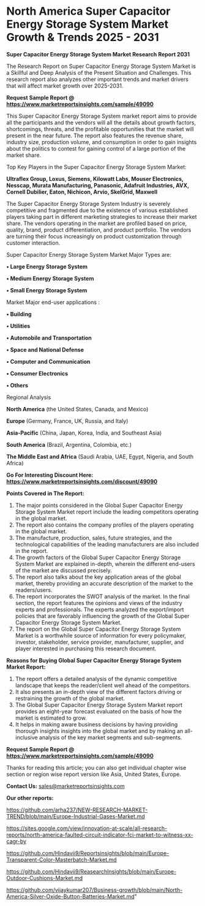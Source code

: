 # North America Super Capacitor Energy Storage System Market Growth & Trends 2025 - 2031

<strong>Super Capacitor Energy Storage System Market Research Report 2031</strong>

The Research Report on Super Capacitor Energy Storage System Market is a Skillful and Deep Analysis of the Present Situation and Challenges. This research report also analyzes other important trends and market drivers that will affect market growth over 2025-2031.

<strong>Request Sample Report @ <a href=https://www.marketreportsinsights.com/sample/49090>https://www.marketreportsinsights.com/sample/49090</a></strong>

This Super Capacitor Energy Storage System market report aims to provide all the participants and the vendors will all the details about growth factors, shortcomings, threats, and the profitable opportunities that the market will present in the near future. The report also features the revenue share, industry size, production volume, and consumption in order to gain insights about the politics to contest for gaining control of a large portion of the market share.

Top Key Players in the Super Capacitor Energy Storage System Market:

<strong>Ultraflex Group, Loxus, Siemens, Kilowatt Labs, Mouser Electronics, Nesscap, Murata Manufacturing, Panasonic, Adafruit Industries, AVX, Cornell Dubilier, Eaton, Nichicon, Arvio, SkelGrid, Maxwell</strong>

The Super Capacitor Energy Storage System Industry is severely competitive and fragmented due to the existence of various established players taking part in different marketing strategies to increase their market share. The vendors operating in the market are profiled based on price, quality, brand, product differentiation, and product portfolio. The vendors are turning their focus increasingly on product customization through customer interaction.

Super Capacitor Energy Storage System Market Major Types are:

<strong>•  Large Energy Storage System

•  Medium Energy Storage System

•  Small Energy Storage System</strong>

Market Major end-user applications :

<strong>•  Building

•  Utilities

•  Automobile and Transportation

•  Space and National Defense

•  Computer and Communication

•  Consumer Electronics

•  Others</strong>

Regional Analysis

</u><strong><b>North America</b></strong> (the United States, Canada, and Mexico)

<strong><b>Europe </b></strong>(Germany, France, UK, Russia, and Italy)

<strong><b>Asia-Pacific</b></strong> (China, Japan, Korea, India, and Southeast Asia)

<strong><b>South America</b></strong> (Brazil, Argentina, Colombia, etc.)

<strong><b>The Middle East and Africa</b></strong> (Saudi Arabia, UAE, Egypt, Nigeria, and South Africa)

<strong>Go For Interesting Discount Here: <a href=https://www.marketreportsinsights.com/discount/49090>https://www.marketreportsinsights.com/discount/49090</a></strong>

<strong>Points Covered in The Report:</strong>
<ol>
  <li>The major points considered in the Global Super Capacitor Energy Storage System Market report include the leading competitors operating in the global market.</li>
  <li>The report also contains the company profiles of the players operating in the global market.</li>
  <li>The manufacture, production, sales, future strategies, and the technological capabilities of the leading manufacturers are also included in the report.</li>
  <li>The growth factors of the Global Super Capacitor Energy Storage System Market are explained in-depth, wherein the different end-users of the market are discussed precisely.</li>
  <li>The report also talks about the key application areas of the global market, thereby providing an accurate description of the market to the readers/users.</li>
  <li>The report incorporates the SWOT analysis of the market. In the final section, the report features the opinions and views of the industry experts and professionals. The experts analyzed the export/import policies that are favorably influencing the growth of the Global Super Capacitor Energy Storage System Market.</li>
  <li>The report on the Global Super Capacitor Energy Storage System Market is a worthwhile source of information for every policymaker, investor, stakeholder, service provider, manufacturer, supplier, and player interested in purchasing this research document.</li>
</ol>
<strong>Reasons for Buying Global Super Capacitor Energy Storage System Market Report:</strong>

<ol>
  <li>The report offers a detailed analysis of the dynamic competitive landscape that keeps the reader/client well ahead of the competitors.</li>
  <li>It also presents an in-depth view of the different factors driving or restraining the growth of the global market.</li>
  <li>The Global Super Capacitor Energy Storage System Market report provides an eight-year forecast evaluated on the basis of how the market is estimated to grow.</li>
  <li>It helps in making aware business decisions by having providing thorough insights insights into the global market and by making an all-inclusive analysis of the key market segments and sub-segments.</li>
</ol>
<strong>Request Sample Report @ <a href=https://www.marketreportsinsights.com/sample/49090>https://www.marketreportsinsights.com/sample/49090</a></strong>


Thanks for reading this article; you can also get individual chapter wise section or region wise report version like Asia, United States, Europe.

<strong>Contact Us:</strong>
sales@marketreportsinsights.com

<strong>Our other reports:</strong>

<a href=https://github.com/arha237/NEW-RESEARCH-MARKET-TREND/blob/main/Europe-Industrial-Gases-Market.md>https://github.com/arha237/NEW-RESEARCH-MARKET-TREND/blob/main/Europe-Industrial-Gases-Market.md</a>

<a href=https://sites.google.com/view/innovation-at-scale/all-research-reports/north-america-faulted-circuit-indicator-fci-market-to-witness-xx-cagr-by>https://sites.google.com/view/innovation-at-scale/all-research-reports/north-america-faulted-circuit-indicator-fci-market-to-witness-xx-cagr-by</a>

<a href=https://github.com/Hindavii9/Reportsinsights/blob/main/Europe-Transparent-Color-Masterbatch-Market.md>https://github.com/Hindavii9/Reportsinsights/blob/main/Europe-Transparent-Color-Masterbatch-Market.md</a>

<a href=https://github.com/Hindavii9/ReasearchInsights/blob/main/Europe-Outdoor-Cushions-Market.md>https://github.com/Hindavii9/ReasearchInsights/blob/main/Europe-Outdoor-Cushions-Market.md</a>

<a href=https://github.com/vijaykumar207/Business-growth/blob/main/North-America-Silver-Oxide-Button-Batteries-Market.md>https://github.com/vijaykumar207/Business-growth/blob/main/North-America-Silver-Oxide-Button-Batteries-Market.md</a>"
